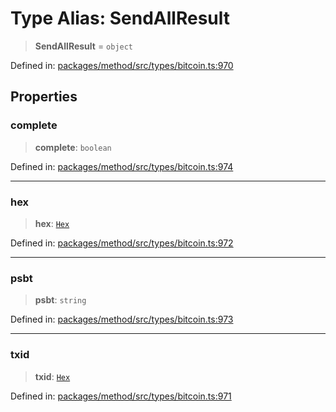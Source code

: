 # Type Alias: SendAllResult

> **SendAllResult** = `object`

Defined in: [packages/method/src/types/bitcoin.ts:970](https://github.com/dcdpr/did-btcr2-js/blob/4a717493e735221d072999f212891939f4de3f23/packages/method/src/types/bitcoin.ts#L970)

## Properties

### complete

> **complete**: `boolean`

Defined in: [packages/method/src/types/bitcoin.ts:974](https://github.com/dcdpr/did-btcr2-js/blob/4a717493e735221d072999f212891939f4de3f23/packages/method/src/types/bitcoin.ts#L974)

***

### hex

> **hex**: [`Hex`](../../common/type-aliases/Hex.md)

Defined in: [packages/method/src/types/bitcoin.ts:972](https://github.com/dcdpr/did-btcr2-js/blob/4a717493e735221d072999f212891939f4de3f23/packages/method/src/types/bitcoin.ts#L972)

***

### psbt

> **psbt**: `string`

Defined in: [packages/method/src/types/bitcoin.ts:973](https://github.com/dcdpr/did-btcr2-js/blob/4a717493e735221d072999f212891939f4de3f23/packages/method/src/types/bitcoin.ts#L973)

***

### txid

> **txid**: [`Hex`](../../common/type-aliases/Hex.md)

Defined in: [packages/method/src/types/bitcoin.ts:971](https://github.com/dcdpr/did-btcr2-js/blob/4a717493e735221d072999f212891939f4de3f23/packages/method/src/types/bitcoin.ts#L971)
